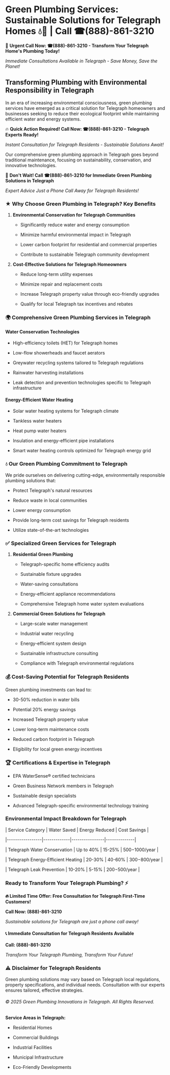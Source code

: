 # Green Plumbing Services: Sustainable Solutions for Telegraph Homes 💧🌿 | Call ☎(888)-861-3210

🚨 **Urgent Call Now: ☎(888)-861-3210 - Transform Your Telegraph Home's Plumbing Today!**
*Immediate Consultations Available in Telegraph - Save Money, Save the Planet!*

## Transforming Plumbing with Environmental Responsibility in Telegraph

In an era of increasing environmental consciousness, green plumbing services have emerged as a critical solution for Telegraph homeowners and businesses seeking to reduce their ecological footprint while maintaining efficient water and energy systems. 

🔥 **Quick Action Required! Call Now: ☎(888)-861-3210 - Telegraph Experts Ready!**
*Instant Consultation for Telegraph Residents - Sustainable Solutions Await!*

Our comprehensive green plumbing approach in Telegraph goes beyond traditional maintenance, focusing on sustainability, conservation, and innovative technologies.

🚨 **Don't Wait! Call ☎(888)-861-3210 for Immediate Green Plumbing Solutions in Telegraph**
*Expert Advice Just a Phone Call Away for Telegraph Residents!*

### ★ Why Choose Green Plumbing in Telegraph? Key Benefits

1. **Environmental Conservation for Telegraph Communities** 
   - Significantly reduce water and energy consumption
   - Minimize harmful environmental impact in Telegraph
   - Lower carbon footprint for residential and commercial properties
   - Contribute to sustainable Telegraph community development

2. **Cost-Effective Solutions for Telegraph Homeowners** 
   - Reduce long-term utility expenses
   - Minimize repair and replacement costs
   - Increase Telegraph property value through eco-friendly upgrades
   - Qualify for local Telegraph tax incentives and rebates

### 🌍 Comprehensive Green Plumbing Services in Telegraph

#### Water Conservation Technologies
- High-efficiency toilets (HET) for Telegraph homes
- Low-flow showerheads and faucet aerators
- Greywater recycling systems tailored to Telegraph regulations
- Rainwater harvesting installations
- Leak detection and prevention technologies specific to Telegraph infrastructure

#### Energy-Efficient Water Heating
- Solar water heating systems for Telegraph climate
- Tankless water heaters
- Heat pump water heaters
- Insulation and energy-efficient pipe installations
- Smart water heating controls optimized for Telegraph energy grid

### 💧 Our Green Plumbing Commitment to Telegraph

We pride ourselves on delivering cutting-edge, environmentally responsible plumbing solutions that:
- Protect Telegraph's natural resources
- Reduce waste in local communities
- Lower energy consumption
- Provide long-term cost savings for Telegraph residents
- Utilize state-of-the-art technologies

### ✅ Specialized Green Services for Telegraph

1. **Residential Green Plumbing**
   - Telegraph-specific home efficiency audits
   - Sustainable fixture upgrades
   - Water-saving consultations
   - Energy-efficient appliance recommendations
   - Comprehensive Telegraph home water system evaluations

2. **Commercial Green Solutions for Telegraph**
   - Large-scale water management
   - Industrial water recycling
   - Energy-efficient system design
   - Sustainable infrastructure consulting
   - Compliance with Telegraph environmental regulations

### 💰 Cost-Saving Potential for Telegraph Residents

Green plumbing investments can lead to:
- 30-50% reduction in water bills
- Potential 20% energy savings
- Increased Telegraph property value
- Lower long-term maintenance costs
- Reduced carbon footprint in Telegraph
- Eligibility for local green energy incentives

### 🏆 Certifications & Expertise in Telegraph

- EPA WaterSense® certified technicians
- Green Business Network members in Telegraph
- Sustainable design specialists
- Advanced Telegraph-specific environmental technology training

### Environmental Impact Breakdown for Telegraph

| Service Category | Water Saved | Energy Reduced | Cost Savings |
|-----------------|-------------|----------------|--------------|
| Telegraph Water Conservation | Up to 40% | 15-25% | $500-$1000/year |
| Telegraph Energy-Efficient Heating | 20-30% | 40-60% | $300-$800/year |
| Telegraph Leak Prevention | 10-20% | 5-15% | $200-$500/year |

### Ready to Transform Your Telegraph Plumbing? ⚡

**🔥 Limited Time Offer: Free Consultation for Telegraph First-Time Customers!**

**Call Now: (888)-861-3210**
*Sustainable solutions for Telegraph are just a phone call away!*

#### 📞 Immediate Consultation for Telegraph Residents Available

**Call: (888)-861-3210**
*Transform Your Telegraph Plumbing, Transform Your Future!*

### ⚠️ Disclaimer for Telegraph Residents

Green plumbing solutions may vary based on Telegraph local regulations, property specifications, and individual needs. Consultation with our experts ensures tailored, effective strategies.

###### © 2025 Green Plumbing Innovations in Telegraph. All Rights Reserved.

**Service Areas in Telegraph:** 
- Residential Homes
- Commercial Buildings
- Industrial Facilities
- Municipal Infrastructure
- Eco-Friendly Developments